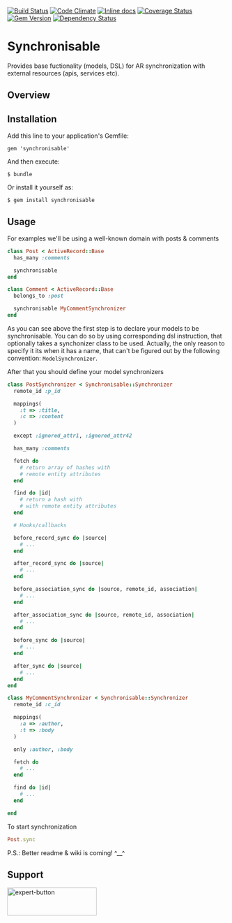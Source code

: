 [![Build Status](https://travis-ci.org/vyorkin/synchronisable.png?branch=master)](https://travis-ci.org/vyorkin/synchronisable)
[![Code Climate](https://codeclimate.com/github/vyorkin/synchronisable.png)](https://codeclimate.com/github/vyorkin/synchronisable)
[![Inline docs](http://inch-pages.github.io/github/vyorkin/synchronisable.png)](http://inch-pages.github.io/github/vyorkin/synchronisable)
[![Coverage Status](https://coveralls.io/repos/vyorkin/synchronisable/badge.png)](https://coveralls.io/r/vyorkin/synchronisable)
[![Gem Version](http://stillmaintained.com/vyorkin/synchronisable.png)](http://stillmaintained.com/vyorkin/synchronisable)
[![Dependency Status](https://gemnasium.com/vyorkin/synchronisable.svg)](https://gemnasium.com/vyorkin/synchronisable)

# Synchronisable

Provides base fuctionality (models, DSL) for AR synchronization
with external resources (apis, services etc).

## Overview

## Installation

Add this line to your application's Gemfile:

    gem 'synchronisable'

And then execute:

    $ bundle

Or install it yourself as:

    $ gem install synchronisable

## Usage

For examples we'll be using a well-known domain with posts & comments

```ruby
class Post < ActiveRecord::Base
  has_many :comments

  synchronisable
end

class Comment < ActiveRecord::Base
  belongs_to :post

  synchronisable MyCommentSynchronizer
end
```

As you can see above the first step is to declare your models to be
synchronisable. You can do so by using corresponding dsl instruction,
that optionally takes a synchonizer class to be used. Actually,
the only reason to specify it its when it has a name, that can't be figured out
by the following convention: `ModelSynchronizer`.

After that you should define your model synchronizers

```ruby
class PostSynchronizer < Synchronisable::Synchronizer
  remote_id :p_id

  mappings(
    :t => :title,
    :c => :content
  )

  except :ignored_attr1, :ignored_attr42

  has_many :comments

  fetch do
    # return array of hashes with
    # remote entity attributes
  end

  find do |id|
    # return a hash with
    # with remote entity attributes
  end

  # Hooks/callbacks

  before_record_sync do |source|
    # ...
  end

  after_record_sync do |source|
    # ...
  end

  before_association_sync do |source, remote_id, association|
    # ...
  end

  after_association_sync do |source, remote_id, association|
    # ...
  end

  before_sync do |source|
    # ...
  end

  after_sync do |source|
    # ...
  end
end

class MyCommentSynchronizer < Synchronisable::Synchronizer
  remote_id :c_id

  mappings(
    :a => :author,
    :t => :body
  )

  only :author, :body

  fetch do
    # ...
  end

  find do |id|
    # ...
  end

end
```

To start synchronization

```ruby
Post.sync
```
P.S.: Better readme & wiki is coming! ^__^

## Support

<a href='https://www.codersclan.net/task/yorkinv' target='_blank'><img src='https://www.codersclan.net/button/yorkinv' alt='expert-button' width='205' height='64' style='width: 205px; height: 64px;'></a>
